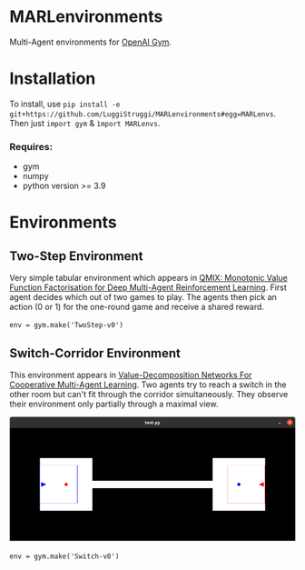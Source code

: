 # MARLenvironments
Multi-Agent environments for [OpenAI Gym](https://github.com/openai/gym).

# Installation
To install, use `pip install -e git+https://github.com/LuggiStruggi/MARLenvironments#egg=MARLenvs`.
Then just `import gym` & `ìmport MARLenvs`.

### Requires:
  - gym
  - numpy
  - python version >= 3.9

# Environments

## Two-Step Environment
Very simple tabular environment which appears in [QMIX: Monotonic Value Function Factorisation for Deep Multi-Agent Reinforcement Learning](https://arxiv.org/abs/1803.11485). First agent decides which out of two games to play. The agents then pick an action (0 or 1) for the one-round game and receive a shared reward.

`env = gym.make('TwoStep-v0')`

## Switch-Corridor Environment
This environment appears in [Value-Decomposition Networks For Cooperative
Multi-Agent Learning](https://arxiv.org/pdf/1706.05296.pdf). Two agents try to reach a switch in the other room but can't fit through the corridor simultaneously. They observe their environment only partially through a maximal view.

<p align="left">
  <img src="readme_images/switch_env.png" width="700" title="Switch-Corridor Environment">
</p>

`env = gym.make('Switch-v0')`

